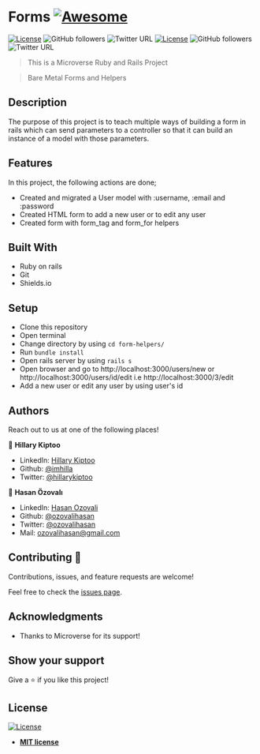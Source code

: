 # Forms [![Awesome](https://cdn.rawgit.com/sindresorhus/awesome/d7305f38d29fed78fa85652e3a63e154dd8e8829/media/badge.svg)](https://github.com/ozovalihasan/forms-helpers)

[![License](https://img.shields.io/badge/License-MIT-green.svg)]()
![GitHub followers](https://img.shields.io/github/followers/imhilla?label=imhilla&style=social)
![Twitter URL](https://img.shields.io/twitter/follow/hillarykiptoo_?label=Follow&style=social) [![License](https://img.shields.io/badge/License-MIT-green.svg)]()
![GitHub followers](https://img.shields.io/github/followers/ozovalihasan?label=ozovalihasan&style=social)
![Twitter URL](https://img.shields.io/twitter/follow/ozovalihasan?label=Follow&style=social)

> This is a Microverse Ruby and Rails Project

> Bare Metal Forms and Helpers

## Description

The purpose of this project is to teach multiple ways of building a form in rails which can send parameters to a controller so that it can build an instance of a model with those parameters.

## Features

In this project, the following actions are done;

- Created and migrated a User model with :username, :email and :password
- Created HTML form to add a new user or to edit any user
- Created form with form_tag and form_for helpers

## Built With

- Ruby on rails
- Git
- Shields.io

## Setup

- Clone this repository
- Open terminal
- Change directory by using `cd form-helpers/`
- Run `bundle install`
- Open rails server by using `rails s`
- Open browser and go to http://localhost:3000/users/new or http://localhost:3000/users/id/edit i.e http://localhost:3000/3/edit
- Add a new user or edit any user by using user's id

## Authors

Reach out to us at one of the following places!

👤 **Hillary Kiptoo**

- LinkedIn: [Hillary Kiptoo](https://www.linkedin.com/in/hillarykiptoo)
- Github: [@imhilla](https://github.com/imhilla)
- Twitter: [@hillarykiptoo](https://twitter.com/hillarykiptoo_)

👤 **Hasan Özovalı**

- LinkedIn: [Hasan Ozovali](https://www.linkedin.com/in/hasan-ozovali/)
- Github: [@ozovalihasan](https://github.com/ozovalihasan)
- Twitter: [@ozovalihasan](https://twitter.com/ozovalihasan)
- Mail: [ozovalihasan@gmail.com](ozovalihasan@gmail.com)

## Contributing 🤝

Contributions, issues, and feature requests are welcome!

Feel free to check the [issues page](./issues/).

## Acknowledgments

- Thanks to Microverse for its support!

## Show your support

Give a ⭐️ if you like this project!

## License

[![License](http://img.shields.io/:license-mit-blue.svg?style=flat-square)](http://badges.mit-license.org)

- **[MIT license](http://opensource.org/licenses/mit-license.php)**
